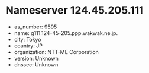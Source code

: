 # Nameserver 124.45.205.111

* as_number: 9595
* name: g111.124-45-205.ppp.wakwak.ne.jp.
* city: Tokyo
* country: JP
* organization: NTT-ME Corporation
* version: Unknown
* dnssec: Unknown
